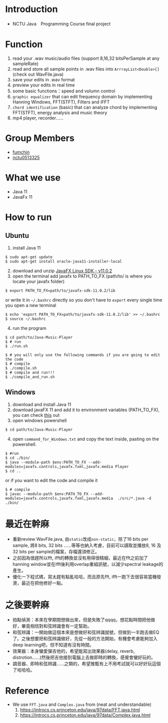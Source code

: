 # Introduction
* NCTU Java　Programming Course final project

# Function
1. read your .wav music/audio files (support 8,16,32 bitsPerSample at any sampleRate)
2. read and store all sample points in .wav files into `ArrrayList<Double>[]` (check out WavFile.java)
3. save your edits in .wav format
4. preview your edits in real time
5. some basic functions：speed and volumn control
6. `graphic equalizer` that can edit frequency domain by implementing Hanning Windows, FFT(STFT), Filters and iFFT
7. `chord identification` (basic) that can analyze chord by implementing FFT(STFT), energy analysis and music theory
8. mp4 player, recorder......

# Group Members
+ [fumchin](https://github.com/fumchin)
+ [nctu0513325](https://github.com/nctu0513325)

# What we use
* Java 11  
* JavaFx 11

# How to run
## Ubuntu
1. install Java 11
```shell
$ sudo apt-get update
$ sudo apt-get install oracle-java11-installer-local
```
2. download and unzip [JavaFX Linux SDK - v11.0.2](https://gluonhq.com/products/javafx/)
3. open the terminal add javafx to PATH_TO_FX (path/to/ is where you locate your javafx folder)
```shell
$ export PATH_TO_FX=path/to/javafx-sdk-11.0.2/lib
``` 
or write it in `~/.bashrc` directly so you don't have to `export` every single time you open a new terminal
``` shell
$ echo 'export PATH_TO_FX=path/to/javafx-sdk-11.0.2/lib' >> ~/.bashrc 
$ source ~/.bashrc
```
4. run the program
```shell
$ cd path/to/Java-Music-Player
$ # run
$ ./run.sh

$ # you will only use the following commands if you are going to edit the code
$ # compile
$ ./compile.sh
$ # compile and run!!!
$ ./compile_and_run.sh
```

## Windows
1. download and install Java 11
2. download javaFX 11 and add it to environment variables (PATH_TO_FX), you can check [this](https://openjfx.io/openjfx-docs/#install-javafx) out
3. open windows powershell
```shell
$ cd path/to/Java-Music-Player
```
4. open `command_for_Windows.txt` and copy the text inside, pasting on the powershell.
```shell
$ #run
$ cd ./bin/
$ java --module-path $env:PATH_TO_FX --add-modules=javafx.controls,javafx.fxml,javafx.media Player
$ cd ..
```
or if you want to edit the code and compile it
```shell
$ # compile
$ javac --module-path $env:PATH_TO_FX --add-modules=javafx.controls,javafx.fxml,javafx.media  ./src/*.java -d ./bin/
``` 


# 最近在幹麻
* 重新review WavFile.java, 由`static`改成`non-static`，除了16 bits per sample, 將8 bits, 32 bits ......等等也納入考慮，目前可以讀取並播放8, 16 及32 bits per sample的檔案，存檔還須修正。
* 之前因為很趕所以fft, ifft的轉換並沒有用得很精細，最近在fft之前加了hanning window並在ifft後利用overlap重組訊號，以減少spectral leakage的產生。
* 優化一下程式碼，寫太趕有點亂哈哈，而且原先fft, ifft一跑下去很容易當機發燙，最近在把他修好一點。

# 之後要幹麻
* 拍點偵測：本來在學期間想做出來，但是失敗了qqqq，想花點時間把他做好，畢竟相信對和弦辨識會有一定幫助。
* 和弦辨識：一開始做這個本來是想做好和弦辨識就號，但做到一半跑去做EQ了。之後想要把和弦辨識做好，先從一般的方法開始，有機會考慮能夠加入deep learning吧，但不知道有沒有時間。
* 效果器：本身蠻愛彈吉他的，希望能寫出效果器(delay, reverb, distrotion......)然後把吉他接到電腦上去做即時的轉換，感覺會蠻好玩的。
* 調音器、即時和弦辨識......之類的，希望推甄有上不用考試就可以好好玩這個了哈哈哈。

# Reference
* We use `FFT.java` and `Complex.java` from (neat and understandable)  
  1. https://introcs.cs.princeton.edu/java/97data/FFT.java.html  
  2. https://introcs.cs.princeton.edu/java/97data/Complex.java.html  
